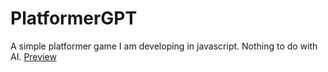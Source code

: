 # PlatformerGPT
A simple platformer game I am developing in javascript. Nothing to do with AI.
[Preview](https://htmlpreview.github.io/?https://github.com/gamersnl3/PlatformerGPT/blob/main/index.html)
